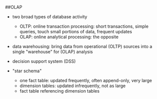 ##OLAP

* two broad types of database activity
	* OLTP: online transaction processing: short transactions, simple queries, touch small portions of data, frequent updates
	* OLAP: online analytical processing: the opposite

* data warehousing: bring data from operational (OLTP) sources into a single "warehouse" for (OLAP) analysis
* decision support system (DSS)

* "star schema"
	* one fact table: updated frequently, often append-only, very large
	* dimension tables: updated infrequently, not as large
	* fact table referencing dimension tables
